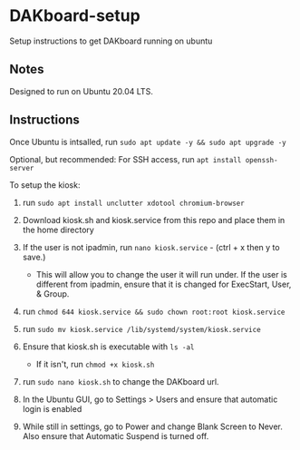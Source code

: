 # DAKboard-setup
Setup instructions to get DAKboard running on ubuntu

## Notes

Designed to run on Ubuntu 20.04 LTS.

## Instructions

Once Ubuntu is intsalled, run `sudo apt update -y && sudo apt upgrade -y`

Optional, but recommended: For SSH access, run `apt install openssh-server`

To setup the kiosk:

1. run `sudo apt install unclutter xdotool chromium-browser`

2. Download kiosk.sh and kiosk.service from this repo and place them in the home directory

3. If the user is not ipadmin, run `nano kiosk.service` - (ctrl + x then y to save.)
   - This will allow you to change the user it will run under. If the user is different from ipadmin, ensure that it is changed for ExecStart, User, & Group.

4. run `chmod 644 kiosk.service && sudo chown root:root kiosk.service`

5. run `sudo mv kiosk.service /lib/systemd/system/kiosk.service`

6. Ensure that kiosk.sh is executable with `ls -al` 
   - If it isn't, run `chmod +x kiosk.sh`
   
7. run `sudo nano kiosk.sh` to change the DAKboard url.

8. In the Ubuntu GUI, go to Settings > Users and ensure that automatic login is enabled

9. While still in settings, go to Power and change Blank Screen to Never. Also ensure that Automatic Suspend is turned off.
